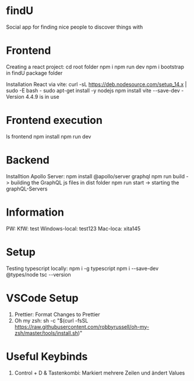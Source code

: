 # findU

Social app for finding nice people to discover things with

# Frontend

Creating a react project:
cd root folder
npm i
npm run dev
npm i bootstrap in findU package folder

Installation React via vite:
curl -sL https://deb.nodesource.com/setup_14.x | sudo -E bash -
sudo apt-get install -y nodejs
npm install
vite --save-dev - Version 4.4.9 is in use

# Frontend execution

ls frontend
npm install
npm run dev

# Backend

Installtion Apollo Server:
npm install @apollo/server graphql
npm run build -> building the GraphQL js files in dist folder
npm run start -> starting the graphQL-Servers

# Information

PW:
KfW: test
Windows-local: test123
Mac-loca: xita145

# Setup

Testing typescript locally:
npm i -g typescript
npm i --save-dev @types/node
tsc --version

# VSCode Setup

1. Prettier: Format Changes to Prettier
2. Oh my zsh:
   sh -c "$(curl -fsSL https://raw.githubusercontent.com/robbyrussell/oh-my-zsh/master/tools/install.sh)"

# Useful Keybinds

1. Control + D & Tastenkombi: Markiert mehrere Zeilen und ändert Values
